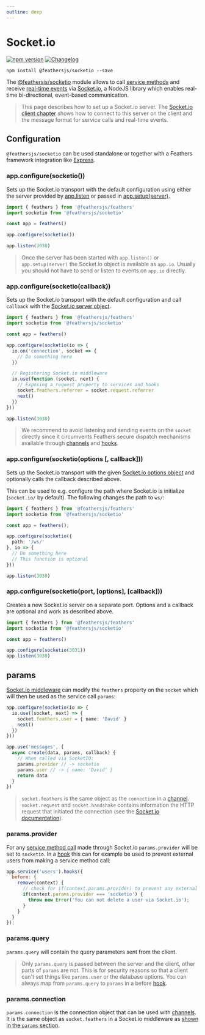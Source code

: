 ```yaml
---
outline: deep
---
```


# Socket.io

<Badges>

[![npm version](https://img.shields.io/npm/v/@feathersjs/socketio.svg?style=flat-square)](https://www.npmjs.com/package/@feathersjs/socketio)
[![Changelog](https://img.shields.io/badge/changelog-.md-blue.svg?style=flat-square)](https://github.com/feathersjs/feathers/blob/dove/packages/socketio/CHANGELOG.md)

</Badges>

```
npm install @feathersjs/socketio --save
```

The [@feathersjs/socketio](https://github.com/feathersjs/socketio) module allows to call [service methods](./services.md) and receive [real-time events](./events.md) via [Socket.io](http://socket.io/), a NodeJS library which enables real-time bi-directional, event-based communication.

<BlockQuote type="warning" label="Important">

This page describes how to set up a Socket.io server. The [Socket.io client chapter](./client/socketio.md) shows how to connect to this server on the client and the message format for service calls and real-time events.

</BlockQuote>

## Configuration

`@feathersjs/socketio` can be used standalone or together with a Feathers framework integration like [Express](./express.md).

### app.configure(socketio())

Sets up the Socket.io transport with the default configuration using either the server provided by [app.listen](./application.md#listenport) or passed in [app.setup(server)](./application.md#setupserver).

```ts
import { feathers } from '@feathersjs/feathers'
import socketio from '@feathersjs/socketio'

const app = feathers()

app.configure(socketio())

app.listen(3030)
```

<BlockQuote type="warning" label="Important">

Once the server has been started with `app.listen()` or `app.setup(server)` the Socket.io object is available as `app.io`. Usually you should not have to send or listen to events on `app.io` directly.

</BlockQuote>

### app.configure(socketio(callback))

Sets up the Socket.io transport with the default configuration and call `callback` with the [Socket.io server object](http://socket.io/docs/server-api/).

```ts
import { feathers } from '@feathersjs/feathers'
import socketio from '@feathersjs/socketio'

const app = feathers()

app.configure(socketio(io => {
  io.on('connection', socket => {
    // Do something here
  })

  // Registering Socket.io middleware
  io.use(function (socket, next) {
    // Exposing a request property to services and hooks
    socket.feathers.referrer = socket.request.referrer
    next()
  })
}))

app.listen(3030)
```

<BlockQuote type="warning">

We recommend to avoid listening and sending events on the `socket` directly since it circumvents Feathers secure dispatch mechanisms available through [channels](./channels.md) and [hooks](./hooks.md).

</BlockQuote>

### app.configure(socketio(options [, callback]))

Sets up the Socket.io transport with the given [Socket.io options object](https://github.com/socketio/engine.io#methods-1) and optionally calls the callback described above.

This can be used to e.g. configure the path where Socket.io is initialize (`socket.io/` by default). The following changes the path to `ws/`:


```ts
import { feathers } from '@feathersjs/feathers'
import socketio from '@feathersjs/socketio'

const app = feathers();

app.configure(socketio({
  path: '/ws/'
}, io => {
  // Do something here
  // This function is optional
}))

app.listen(3030)
```

### app.configure(socketio(port, [options], [callback]))

Creates a new Socket.io server on a separate port. Options and a callback are optional and work as described above.

```ts
import { feathers } from '@feathersjs/feathers'
import socketio from '@feathersjs/socketio'

const app = feathers()

app.configure(socketio(3031))
app.listen(3030)
```

## params

[Socket.io middleware](https://socket.io/docs/v4/middlewares/) can modify the `feathers` property on the `socket` which will then be used as the service call `params`:

```ts
app.configure(socketio(io => {
  io.use((socket, next) => {
    socket.feathers.user = { name: 'David' }
    next()
  })
}))

app.use('messages', {
  async create(data, params, callback) {
    // When called via SocketIO:
    params.provider // -> socketio
    params.user // -> { name: 'David' }
    return data
  }
})
```

<BlockQuote type="info">

`socket.feathers` is the same object as the `connection` in a [channel](./channels.md). `socket.request` and `socket.handshake` contains information the HTTP request that initiated the connection (see the [Socket.io documentation](https://socket.io/docs/server-api/#socket-request)).

</BlockQuote>

### params.provider

For any [service method call](./services.md) made through Socket.io `params.provider` will be set to `socketio`. In a [hook](./hooks.md) this can for example be used to prevent external users from making a service method call:

```js
app.service('users').hooks({
  before: {
    remove(context) {
      // check for if(context.params.provider) to prevent any external call
      if(context.params.provider === 'socketio') {
        throw new Error('You can not delete a user via Socket.io');
      }
    }
  }
});
```

### params.query

`params.query` will contain the query parameters sent from the client.

<BlockQuote type="warning">

Only `params.query` is passed between the server and the client, other parts of `params` are not. This is for security reasons so that a client can't set things like `params.user` or the database options. You can always map from `params.query` to `params` in a before [hook](./hooks.md).

</BlockQuote>

### params.connection

`params.connection` is the connection object that can be used with [channels](./channels.md). It is the same object as `socket.feathers` in a Socket.io middleware as [shown in the `params` section](#params).
